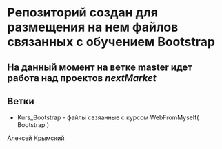 <h1>Репозиторий создан для размещения на нем файлов связанных с обучением Bootstrap</h1>
<h2>На данный момент на ветке <b>master</b> идет работа над проектов <i>nextMarket</i></h2>
<h2>Ветки</h2>
<ul>
	<li>Kurs_Bootstrap - файлы свзяанные с курсом WebFromMyself( Bootstrap )</li>
</ul>
<p>Алексей Крымский</p>